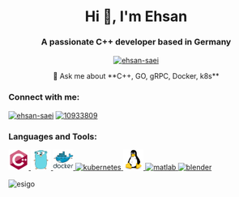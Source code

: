 <h1 align="center">Hi 👋, I'm Ehsan</h1>
<h3 align="center">A passionate C++ developer based in Germany </h3>

<p align="center">
    <a href="https://stackoverflow.com/users/story/10933809" target="blank"><img align="center" src="https://github-readme-stackoverflow.vercel.app/?userID=10933809" alt="ehsan-saei" /></a>
  <p align="center">
   💬 Ask me about **C++, GO, gRPC, Docker, k8s**
   </p>
</p>

<h3 align="left">Connect with me:</h3>
<p align="left">
<a href="https://linkedin.com/in/ehsan-saei" target="blank"><img align="center" src="https://raw.githubusercontent.com/rahuldkjain/github-profile-readme-generator/master/src/images/icons/Social/linked-in-alt.svg" alt="ehsan-saei" height="30" width="40" /></a>
<a href="https://stackoverflow.com/users/10933809" target="blank"><img align="center" src="https://raw.githubusercontent.com/rahuldkjain/github-profile-readme-generator/master/src/images/icons/Social/stack-overflow.svg" alt="10933809" height="30" width="40" /></a>
</p>

<h3 align="left">Languages and Tools:</h3>
<a href="https://www.w3schools.com/cpp/" target="_blank"> <img src="https://raw.githubusercontent.com/devicons/devicon/master/icons/cplusplus/cplusplus-original.svg" alt="cplusplus" width="40" height="40"/> <a href="https://golang.org" target="_blank"> <img src="https://raw.githubusercontent.com/devicons/devicon/master/icons/go/go-original.svg" alt="go" width="40" height="40"/> </a> <a href="https://www.docker.com/" target="_blank"> <img src="https://raw.githubusercontent.com/devicons/devicon/master/icons/docker/docker-original-wordmark.svg" alt="docker" width="40" height="40"/> </a> </a> <a href="https://kubernetes.io" target="_blank"> <img src="https://www.vectorlogo.zone/logos/kubernetes/kubernetes-icon.svg" alt="kubernetes" width="40" height="40"/> </a> <a href="https://www.linux.org/" target="_blank"> <img src="https://raw.githubusercontent.com/devicons/devicon/master/icons/linux/linux-original.svg" alt="linux" width="40" height="40"/> </a> 
<a href="https://www.mathworks.com/" target="_blank"> <img src="https://upload.wikimedia.org/wikipedia/commons/2/21/Matlab_Logo.png" alt="matlab" width="40" height="40"/> </a><a href="https://www.blender.org/" target="_blank"> <img src="https://download.blender.org/branding/community/blender_community_badge_white.svg" alt="blender" width="40" height="40"/> </a></p>

<p float="left">
  <img align="center" src="https://github-readme-streak-stats.herokuapp.com/?user=esigo&" alt="esigo" />
</p>
